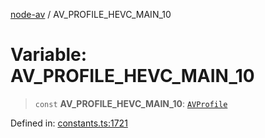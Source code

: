 [node-av](../globals.md) / AV\_PROFILE\_HEVC\_MAIN\_10

# Variable: AV\_PROFILE\_HEVC\_MAIN\_10

> `const` **AV\_PROFILE\_HEVC\_MAIN\_10**: [`AVProfile`](../type-aliases/AVProfile.md)

Defined in: [constants.ts:1721](https://github.com/seydx/av/blob/f8631fc881b394300b1479f511d55cf1c370a87f/src/constants/constants.ts#L1721)
